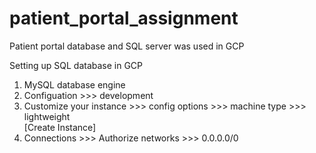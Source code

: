 # patient_portal_assignment

Patient portal database and SQL server was used in GCP

Setting up SQL database in GCP <br/>
1) MySQL database engine <br/>
2) Configuation >>> development <br/>
3) Customize your instance >>> config options >>> machine type >>> lightweight <br/> 
[Create Instance] <br/>
4) Connections >>> Authorize networks >>> 0.0.0.0/0
